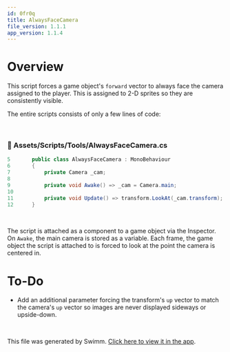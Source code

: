 ```yaml
---
id: 0fr0q
title: AlwaysFaceCamera
file_version: 1.1.1
app_version: 1.1.4
---
```


# Overview

This script forces a game object's `forward` vector to always face the camera assigned to the player. This is assigned to 2-D sprites so they are consistently visible.

The entire scripts consists of only a few lines of code:

<br/>


<!-- NOTE-swimm-snippet: the lines below link your snippet to Swimm -->
### 📄 Assets/Scripts/Tools/AlwaysFaceCamera.cs
```c#
5      	public class AlwaysFaceCamera : MonoBehaviour
6      	{
7      		private Camera _cam;
8       
9      		private void Awake() => _cam = Camera.main; 
10          
11     		private void Update() => transform.LookAt(_cam.transform);
12     	}
```

<br/>

The script is attached as a component to a game object via the Inspector. On `Awake`<swm-token data-swm-token=":Assets/Scripts/Tools/AlwaysFaceCamera.cs:9:5:5:`		private void Awake() =&gt; _cam = Camera.main; `"/>, the main camera is stored as a variable. Each frame, the game object the script is attached to is forced to look at the point the camera is centered in.

# To-Do

*   Add an additional parameter forcing the transform's `up` vector to match the camera's `up` vector so images are never displayed sideways or upside-down.

<br/>

This file was generated by Swimm. [Click here to view it in the app](https://app.swimm.io/repos/Z2l0aHViJTNBJTNBQ2hyb21ldHJ5JTNBJTNBcGlkaWU=/docs/0fr0q).
